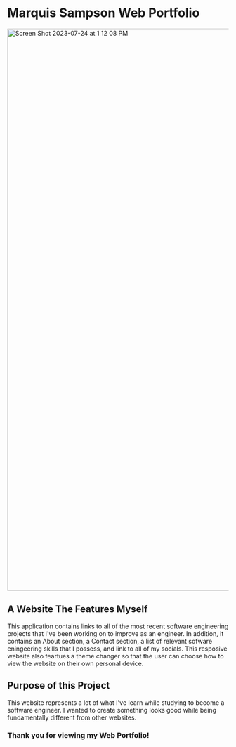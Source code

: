 # Marquis Sampson Web Portfolio
<img width="1280" alt="Screen Shot 2023-07-24 at 1 12 08 PM" src="https://github.com/Marquis4484/msampson-resume/assets/39504475/15597238-8cda-41b9-9e60-76bc72c9a0b4">

## A Website The Features Myself

This application contains links to all of the most recent software engineering projects that I've been working on to improve as an engineer. In addition, it contains an About section, a Contact section, a list of relevant sofware eningeering skills that I possess, and link to all of my socials. This resposive website also feartues a theme changer so that the user can choose how to view the website on their own personal device.


## Purpose of this Project 

This website represents a lot of what I've learn while studying to become a software engineer. I wanted to create something looks good while being fundamentally different from other websites. 

### Thank you for viewing my Web Portfolio! 

